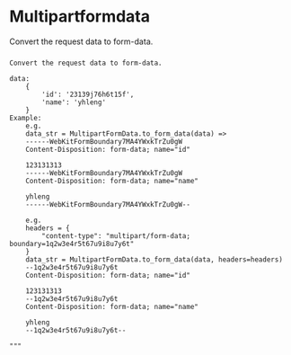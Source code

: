 ﻿# Multipartformdata
Convert the request data to form-data.

### 
	Convert the request data to form-data.

	data:
		{
			'id': '23139j76h6t15f',
			'name': 'yhleng'
		}
	Example:
		e.g.
		data_str = MultipartFormData.to_form_data(data) =>
		------WebKitFormBoundary7MA4YWxkTrZu0gW
		Content-Disposition: form-data; name="id"

		123131313
		------WebKitFormBoundary7MA4YWxkTrZu0gW
		Content-Disposition: form-data; name="name"

		yhleng
		------WebKitFormBoundary7MA4YWxkTrZu0gW--

		e.g.
		headers = {
			"content-type": "multipart/form-data; boundary=1q2w3e4r5t67u9i8u7y6t"
		}
		data_str = MultipartFormData.to_form_data(data, headers=headers)
		--1q2w3e4r5t67u9i8u7y6t
		Content-Disposition: form-data; name="id"

		123131313
		--1q2w3e4r5t67u9i8u7y6t
		Content-Disposition: form-data; name="name"

		yhleng
		--1q2w3e4r5t67u9i8u7y6t--

	"""






  
